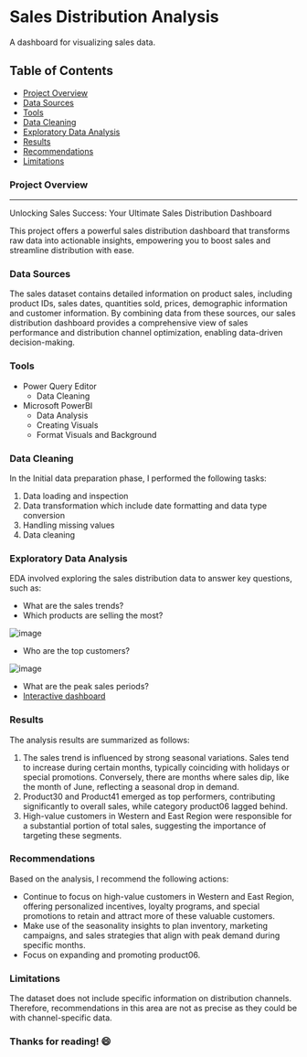 # Sales Distribution Analysis
A dashboard for visualizing sales data.

## Table of Contents
- [Project Overview](#project-overview)
- [Data Sources](#data-sources)
- [Tools](#tools)
- [Data Cleaning](#data-cleaning)
- [Exploratory Data Analysis](#exploratory-data-analysis)
- [Results](#results)
- [Recommendations](#recommendations)
- [Limitations](#limitations)

### Project Overview
---
Unlocking Sales Success: Your Ultimate Sales Distribution Dashboard

This project offers a powerful sales distribution dashboard that transforms raw data into actionable insights, empowering you to boost sales and streamline distribution with ease.

### Data Sources
The sales dataset contains detailed information on product sales, including product IDs, sales dates, quantities sold, prices, demographic information and customer information.
By combining data from these sources, our sales distribution dashboard provides a comprehensive view of sales performance and distribution channel optimization, enabling data-driven decision-making.

### Tools
- Power Query Editor
  - Data Cleaning
- Microsoft PowerBI
  - Data Analysis
  - Creating Visuals
  - Format Visuals and Background

### Data Cleaning
In the Initial data preparation phase, I performed the following tasks:
1. Data loading and inspection
2. Data transformation which include date formatting and data type conversion
3. Handling missing values
4. Data cleaning

### Exploratory Data Analysis
EDA involved exploring the sales distribution data to answer key questions, such as:
- What are the sales trends?
- Which products are selling the most?
  
![image](https://github.com/chyonu/Sales-Distribution-Project/assets/91281098/37936841-5a80-45a8-a18c-e7500d59cf9f)

- Who are the top customers?

![image](https://github.com/chyonu/Sales-Distribution-Project/assets/91281098/00752fc2-0465-449c-9a4e-197eaae42a90)
 
- What are the peak sales periods?
- [Interactive dashboard](https://app.powerbi.com/reportEmbed?reportId=9c1f5a6f-3103-4ddc-899d-1f4b03de6254&autoAuth=true&ctid=a18d4da0-fa29-4ca0-80a3-dafe7e29cff3)

### Results
The analysis results are summarized as follows:
1. The sales trend is influenced by strong seasonal variations. Sales tend to increase during certain months, typically coinciding with holidays or special promotions. Conversely, there are months where sales dip, like the month of June, reflecting a seasonal drop in demand.
2. Product30 and Product41 emerged as top performers, contributing significantly to overall sales, while category product06 lagged behind.
3. High-value customers in Western and East Region were responsible for a substantial portion of total sales, suggesting the importance of targeting these segments.

### Recommendations
Based on the analysis, I recommend the following actions:
- Continue to focus on high-value customers in Western and East Region, offering personalized incentives, loyalty programs, and special promotions to retain and attract more of these valuable customers.
- Make use of the seasonality insights to plan inventory, marketing campaigns, and sales strategies that align with peak demand during specific months.
- Focus on expanding and promoting product06.

### Limitations
The dataset does not include specific information on distribution channels. Therefore, recommendations in this area are not as precise as they could be with channel-specific data. 

### Thanks for reading! 😄
